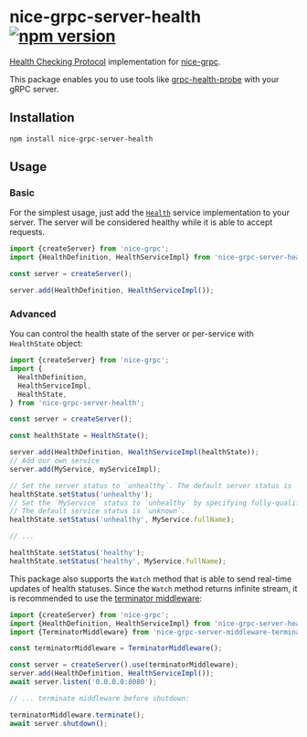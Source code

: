 # nice-grpc-server-health [![npm version][npm-image]][npm-url]

[Health Checking Protocol](https://github.com/grpc/grpc/blob/master/doc/health-checking.md)
implementation for [nice-grpc](https://github.com/deeplay-io/nice-grpc).

This package enables you to use tools like
[grpc-health-probe](https://github.com/grpc-ecosystem/grpc-health-probe) with
your gRPC server.

## Installation

    npm install nice-grpc-server-health

## Usage

### Basic

For the simplest usage, just add the
[`Health`](https://github.com/grpc/grpc-proto/blob/master/grpc/health/v1/health.proto)
service implementation to your server. The server will be considered healthy
while it is able to accept requests.

```ts
import {createServer} from 'nice-grpc';
import {HealthDefinition, HealthServiceImpl} from 'nice-grpc-server-health';

const server = createServer();

server.add(HealthDefinition, HealthServiceImpl());
```

### Advanced

You can control the health state of the server or per-service with `HealthState`
object:

```ts
import {createServer} from 'nice-grpc';
import {
  HealthDefinition,
  HealthServiceImpl,
  HealthState,
} from 'nice-grpc-server-health';

const server = createServer();

const healthState = HealthState();

server.add(HealthDefinition, HealthServiceImpl(healthState));
// Add our own service
server.add(MyService, myServiceImpl);

// Set the server status to `unhealthy`. The default server status is `healthy`.
healthState.setStatus('unhealthy');
// Set the `MyService` status to `unhealthy` by specifying fully-qualified name.
// The default service status is `unknown`.
healthState.setStatus('unhealthy', MyService.fullName);

// ...

healthState.setStatus('healthy');
healthState.setStatus('healthy', MyService.fullName);
```

This package also supports the `Watch` method that is able to send real-time
updates of health statuses. Since the `Watch` method returns infinite stream, it
is recommended to use the
[terminator middleware](https://github.com/deeplay-io/nice-grpc/tree/master/packages/nice-grpc-server-middleware-terminator):

```ts
import {createServer} from 'nice-grpc';
import {HealthDefinition, HealthServiceImpl} from 'nice-grpc-server-health';
import {TerminatorMiddleware} from 'nice-grpc-server-middleware-terminator';

const terminatorMiddleware = TerminatorMiddleware();

const server = createServer().use(terminatorMiddleware);
server.add(HealthDefinition, HealthServiceImpl());
await server.listen('0.0.0.0:8080');

// ... terminate middleware before shutdown:

terminatorMiddleware.terminate();
await server.shutdown();
```

[npm-image]: https://badge.fury.io/js/nice-grpc-server-health.svg
[npm-url]: https://badge.fury.io/js/nice-grpc-server-health
